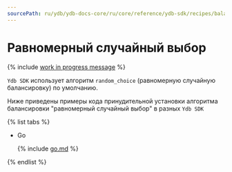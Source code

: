 ```yaml
---
sourcePath: ru/ydb/ydb-docs-core/ru/core/reference/ydb-sdk/recipes/balancing/_includes/random_choice.md
---
```

# Равномерный случайный выбор

{% include [work in progress message](../../_includes/addition.md) %}

`Ydb SDK` использует алгоритм `random_choice` (равномерную случайную балансировку) по умолчанию.

Ниже приведены примеры кода принудительной установки алгоритма балансировки "равномерный случайный выбор" в разных `Ydb SDK`

{% list tabs %}

- Go


  {% include [go.md](random_choice/go.md) %}


{% endlist %}
